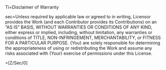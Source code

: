 Ti=Disclaimer of Warranty

sec=Unless required by applicable law or agreed to in writing, Licensor provides the Work (and each Contributor provides its Contributions) on an “AS IS” BASIS, WITHOUT WARRANTIES OR CONDITIONS OF ANY KIND, either express or implied, including, without limitation, any warranties or conditions of TITLE, NON-INFRINGEMENT, MERCHANTABILITY, or FITNESS FOR A PARTICULAR PURPOSE. {You} are solely responsible for determining the appropriateness of using or redistributing the Work and assume any risks associated with {Your} exercise of permissions under this License.

=[Z/Sec/0]
